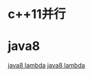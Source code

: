 # c++11并行
# java8
   [java8 lambda](http://cr.openjdk.java.net/~briangoetz/lambda/lambda-state-final.html)
   [java8 lambda](http://cr.openjdk.java.net/~briangoetz/lambda/lambda-libraries-final.html)
